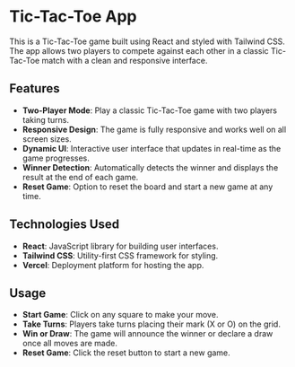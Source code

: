 # Tic-Tac-Toe App

This is a Tic-Tac-Toe game built using React and styled with Tailwind CSS. The app allows two players to compete against each other in a classic Tic-Tac-Toe match with a clean and responsive interface.

## Features

- **Two-Player Mode**: Play a classic Tic-Tac-Toe game with two players taking turns.
- **Responsive Design**: The game is fully responsive and works well on all screen sizes.
- **Dynamic UI**: Interactive user interface that updates in real-time as the game progresses.
- **Winner Detection**: Automatically detects the winner and displays the result at the end of each game.
- **Reset Game**: Option to reset the board and start a new game at any time.

## Technologies Used

- **React**: JavaScript library for building user interfaces.
- **Tailwind CSS**: Utility-first CSS framework for styling.
- **Vercel**: Deployment platform for hosting the app.

## Usage

- **Start Game**: Click on any square to make your move.
- **Take Turns**: Players take turns placing their mark (X or O) on the grid.
- **Win or Draw**: The game will announce the winner or declare a draw once all moves are made.
- **Reset Game**: Click the reset button to start a new game.

